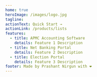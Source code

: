 ```yaml
---
home: true
heroImage: /images/logo.jpg
tagline:
actionText: Quick Start →
actionLink: /products/lists
features:
  - title: APMC Accounting Software
    details: Feature 1 Description
  - title: Net Banking Portal
    details: Feature 2 Description
  - title: Election Portal
    details: Feature 3 Description
footer: Made by Prashant Nirgun with ❤️
---
```

